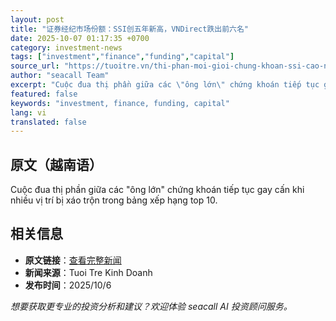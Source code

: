 ```yaml
---
layout: post
title: "证券经纪市场份额：SSI创五年新高，VNDirect跌出前六名"
date: 2025-10-07 01:17:35 +0700
category: investment-news
tags: ["investment","finance","funding","capital"]
source_url: "https://tuoitre.vn/thi-phan-moi-gioi-chung-khoan-ssi-cao-nhat-5-nam-vndirect-vang-khoi-top-6-20251006204241869.htm"
author: "seacall Team"
excerpt: "Cuộc đua thị phần giữa các \"ông lớn\" chứng khoán tiếp tục gay cấn khi nhiều vị trí bị xáo trộn trong bảng xếp hạng top 10...."
featured: false
keywords: "investment, finance, funding, capital"
lang: vi
translated: false
---
```


## 原文（越南语）

Cuộc đua thị phần giữa các "ông lớn" chứng khoán tiếp tục gay cấn khi nhiều vị trí bị xáo trộn trong bảng xếp hạng top 10.

## 相关信息

- **原文链接**：[查看完整新闻](https://tuoitre.vn/thi-phan-moi-gioi-chung-khoan-ssi-cao-nhat-5-nam-vndirect-vang-khoi-top-6-20251006204241869.htm)
- **新闻来源**：Tuoi Tre Kinh Doanh
- **发布时间**：2025/10/6

*想要获取更专业的投资分析和建议？欢迎体验 seacall AI 投资顾问服务。*